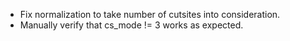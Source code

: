 
* Fix normalization to take number of cutsites into consideration.
* Manually verify that cs_mode != 3 works as expected.